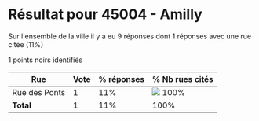 # Résultat pour 45004 - Amilly

Sur l'ensemble de la ville il y a eu 9 réponses dont 1 réponses avec une rue citée (11%)

1 points noirs identifiés

| Rue | Vote | % réponses | % Nb rues cités|
|-----|------|------------|----------------|
| Rue des Ponts | 1 | 11% | <img src="../../img/bar_100.gif" />&nbsp;100%|
| **Total** | 1 | 11% | 100%|

